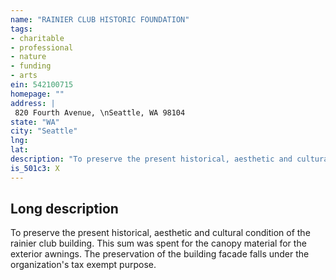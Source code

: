 ```yaml
---
name: "RAINIER CLUB HISTORIC FOUNDATION"
tags:
- charitable
- professional
- nature
- funding
- arts
ein: 542100715
homepage: ""
address: |
 820 Fourth Avenue, \nSeattle, WA 98104
state: "WA"
city: "Seattle"
lng: 
lat: 
description: "To preserve the present historical, aesthetic and cultural condition of the rainier club building. "
is_501c3: X
---
```


## Long description

To preserve the present historical, aesthetic and cultural condition of the rainier club building. This sum was spent for the canopy material for the exterior awnings. The preservation of the building facade falls under the organization's tax exempt purpose. 
